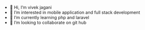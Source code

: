 - 👋 Hi, I’m vivek jagani
- 👀 I’m interested in mobile application and full stack development
- 🌱 I’m currently learning php and laravel
- 💞️ I’m looking to collaborate on git hub

<!---
vivek114jagani/vivek114jagani is a ✨ special ✨ repository because its `README.md` (this file) appears on your GitHub profile.
You can click the Preview link to take a look at your changes.
--->

